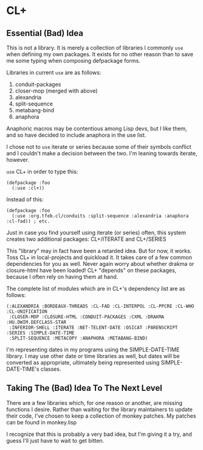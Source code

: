 # CL+

## Essential (Bad) Idea

This is not a library. It is merely a collection of libraries I
commonly `use` when defining my own packages. It exists for no other
reason than to save me some typing when composing defpackage forms.

Libraries in current `use` are as follows:

  1. conduit-packages
  2. closer-mop (merged with above)
  2. alexandria
  3. split-sequence
  5. metabang-bind
  6. anaphora

Anaphoric macros may be contentious among Lisp devs, but I like them,
and so have decided to include anaphora in the use list.

I chose not to `use` iterate or series because some of their symbols
conflict and I couldn't make a decision between the two. I'm leaning
towards iterate, however.
  
`use` CL+ in order to type this:

    (defpackage :foo
      (:use :cl+))
  
Instead of this:

    (defpackage :foo
      (:use :org.tfeb.cl/conduits :split-sequence :alexandria :anaphora :cl-fad)) ; etc.

Just in case you find yourself using iterate (or series) often, this
system creates two additional packages: CL+/ITERATE and CL+/SERIES

This "library" may in fact have been a retarded idea. But for now, it
works. Toss CL+ in local-projects and quickload it. It takes care of a
few common dependencies for you as well. Never again worry about
whether drakma or closure-html have been loaded! CL+ "depends" on
these packages, because I often rely on having them at hand.

The complete list of modules which are in CL+'s dependency list are as
follows:

    (:ALEXANDRIA :BORDEAUX-THREADS :CL-FAD :CL-INTERPOL :CL-PPCRE :CL-WHO :CL-UNIFICATION
     :CLOSER-MOP :CLOSURE-HTML :CONDUIT-PACKAGES :CXML :DRAKMA :HU.DWIM.DEFCLASS-STAR
     :INFERIOR-SHELL :ITERATE :NET-TELENT-DATE :OSICAT :PARENSCRIPT :SERIES :SIMPLE-DATE-TIME
     :SPLIT-SEQUENCE :METACOPY :ANAPHORA :METABANG-BIND)

I'm representing dates in my programs using the SIMPLE-DATE-TIME
library. I may use other date or time libraries as well, but dates
will be converted as appropriate, ultimately being represented using
SIMPLE-DATE-TIME's classes.
     
## Taking The (Bad) Idea To The Next Level

There are a few libraries which, for one reason or another, are
missing functions I desire. Rather than waiting for the library
maintainers to update their code, I've chosen to keep a collection of
monkey patches. My patches can be found in monkey.lisp

I recognize that this is probably a very bad idea, but I'm giving it a
try, and guess I'll just have to wait to get bitten.